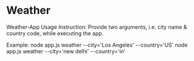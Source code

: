 # Weather
Weather-App 
Usage Instruction: Provide two arguments, i.e. city name & country code, while executing the app.

Example: node app.js weather --city='Los Angeles' --country='US' node app.js weather --city='new delhi' --country='in'
